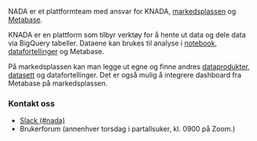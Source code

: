 NADA er et plattformteam med ansvar for KNADA, [markedsplassen](https://data.intern.nav.no) og [Metabase](analyse/metabase.md).

KNADA er en plattform som tilbyr verktøy for å hente ut data og dele data via BigQuery tabeller.
Dataene kan brukes til analyse i [notebook](analyse/notebook/index.md), [datafortellinger](analyse/datafortellinger.md) og Metabase.

På markedsplassen kan man legge ut egne og finne andres [dataprodukter](dataprodukter/dataprodukt.md), [datasett](dataprodukter/dataprodukt.md#hva-er-et-datasett) og datafortellinger.
Det er også mulig å integrere dashboard fra Metabase på markedsplassen.

### Kontakt oss

* [Slack (#nada)](https://nav-it.slack.com/archives/CGRMQHT50)
* Brukerforum (annenhver torsdag i partallsuker, kl. 0900 på Zoom.)